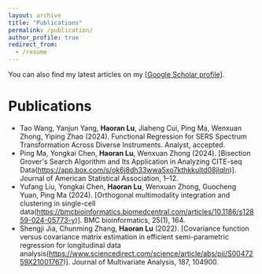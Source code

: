 ```yaml
---
layout: archive
title: "Publications"
permalink: /publication/
author_profile: true
redirect_from:
  - /resume
---
```


You can also find my latest articles on my [[Google Scholar profile](https://scholar.google.com/citations?hl=en&user=CvNah7sAAAAJ)].

Publications
========
- Tao Wang, Yanjun Yang, **Haoran Lu**, Jiaheng Cui, Ping Ma, Wenxuan Zhong, Yiping Zhao (2024). Functional Regression for SERS Spectrum Transformation Across Diverse Instruments. Analyst, accepted.
- Ping Ma, Yongkai Chen, **Haoran Lu**, Wenxuan Zhong (2024). [Bisection Grover's Search Algorithm and Its Application in Analyzing CITE-seq Data(https://app.box.com/s/ok6j8dh33wwa5xo7kthkkultd08jlqln)]. Journal of American Statistical Association, 1–12.
- Yufang Liu, Yongkai Chen, **Haoran Lu**, Wenxuan Zhong, Guocheng Yuan,  Ping Ma (2024). [Orthogonal multimodality integration and clustering in single-cell data(https://bmcbioinformatics.biomedcentral.com/articles/10.1186/s12859-024-05773-y)]. BMC bioinformatics, 25(1), 164.
- Shengji Jia, Chunming Zhang, **Haoran Lu** (2022). [Covariance function versus covariance matrix estimation in efficient semi-parametric regression for longitudinal data analysis(https://www.sciencedirect.com/science/article/abs/pii/S0047259X21001767)]. Journal of Multivariate Analysis, 187, 104900.


